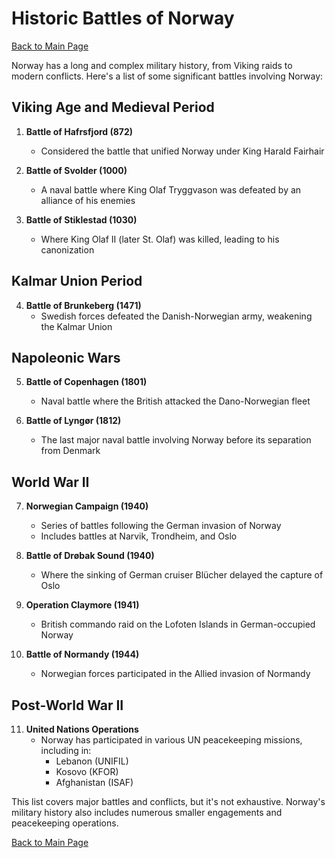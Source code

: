 # Historic Battles of Norway

[Back to Main Page](README.md)

Norway has a long and complex military history, from Viking raids to modern conflicts. Here's a list of some significant battles involving Norway:

## Viking Age and Medieval Period

1. **Battle of Hafrsfjord (872)**
   - Considered the battle that unified Norway under King Harald Fairhair

2. **Battle of Svolder (1000)**
   - A naval battle where King Olaf Tryggvason was defeated by an alliance of his enemies

3. **Battle of Stiklestad (1030)**
   - Where King Olaf II (later St. Olaf) was killed, leading to his canonization

## Kalmar Union Period

4. **Battle of Brunkeberg (1471)**
   - Swedish forces defeated the Danish-Norwegian army, weakening the Kalmar Union

## Napoleonic Wars

5. **Battle of Copenhagen (1801)**
   - Naval battle where the British attacked the Dano-Norwegian fleet

6. **Battle of Lyngør (1812)**
   - The last major naval battle involving Norway before its separation from Denmark

## World War II

7. **Norwegian Campaign (1940)**
   - Series of battles following the German invasion of Norway
   - Includes battles at Narvik, Trondheim, and Oslo

8. **Battle of Drøbak Sound (1940)**
   - Where the sinking of German cruiser Blücher delayed the capture of Oslo

9. **Operation Claymore (1941)**
   - British commando raid on the Lofoten Islands in German-occupied Norway

10. **Battle of Normandy (1944)**
    - Norwegian forces participated in the Allied invasion of Normandy

## Post-World War II

11. **United Nations Operations**
    - Norway has participated in various UN peacekeeping missions, including in:
      - Lebanon (UNIFIL)
      - Kosovo (KFOR)
      - Afghanistan (ISAF)

This list covers major battles and conflicts, but it's not exhaustive. Norway's military history also includes numerous smaller engagements and peacekeeping operations.

[Back to Main Page](README.md)
